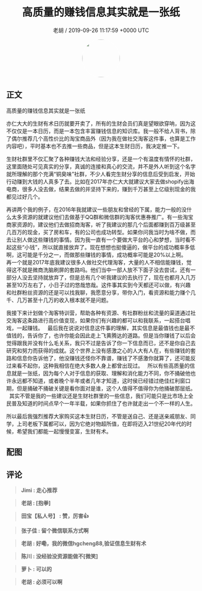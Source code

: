 <h1 align="center">高质量的赚钱信息其实就是一张纸</h1>
<p align="center">
    <a>老胡 / 2019-09-26 11:17:59 &#43;0000 UTC</a>
</p>

<div align="center">
    <img src="https://images.zsxq.com/FkL8TTYqxoK1VeXNIv84v4VZ-b4m?e=1590940799&amp;token=kIxbL07-8jAj8w1n4s9zv64FuZZNEATmlU_Vm6zD:ndIbe--MM_D-FxGL29d-OiS-vTM=" width="100" height="100" style="border:1px solid;border-radius:50%; color:#ffffff"/>
</div>

## 正文

<div>
高质量的赚钱信息其实就是一张纸

亦仁大大的生财有术日历就要开卖了，所有的生财会员们真是望眼欲穿呐，因为这不仅仅是一本日历，而是一本包含丰富赚钱信息的知识库。我一般不给人背书，除了偶尔推荐几个高性价比的淘宝商品外（因为我在做社交淘客这件事，也算是工作内容吧），平时基本也不去推一些商品，但是这本生财日历，我决定推一下。

生财社群里不仅汇聚了各种赚钱大法和经验分享，还是一个有温度有情怀的社群，这里面随处可见真实的分享，真诚的连接和真心的交流，并不是外人听到这个名字就所理解的那个充满“铜臭味”社群，不少人看完生财分享的信息后受到启发，开始行动赚到大钱的人真多了去。比如在2017年亦仁大大就建议大家去做shopify出海电商，很多人没去做，结果去做的并坚持下来的，赚到千万甚至上亿级别现金的我都见过好几个。

再讲两个我的例子，在2016年我就建议一些朋友和曾经的下属，能力一般的没什么太多资源的就建议他们去做基于QQ群和微信群的淘客优惠券推广。有一些淘宝商家资源的，建议他们去做招商淘客，听了我建议的那几个后面都赚到百万级甚至几百万的现金，买了房和车，有的公司也成功转型。如果你问我当时为啥不做，而去让别人做这些赚钱的事情。因为我一直有一个要做大平台的心和梦想，当时看不起这些“小钱”，所以就直接放弃了。现在想想也挺傻逼的，做平台的成功概率多低啊，这可能是千分之一，而做那些赚钱的事情，成功概率可能是20%以上啊。
 
再一个就是2017年底我建议很多人做社交代理淘客，大量的人不相信能赚钱，觉得这不就是微商洗脑刷屏的套路吗。他们当中一部人放不下面子没去尝试，还有一部分人没去坚持就放弃了，但是总有几个听我建议的去执行了，现在也都月入几万甚至10万左右了，小日子过的悠哉悠哉。这件事其实到今天都还可以做，有兴趣和社群粉丝资源的还是可以找我聊，我愿意分享，带你入门，看资源和能力赚个几千、几万甚至十几万的收入根本就不是问题。

我接下来计划做个淘客特训营，帮助各种有资源、有社群粉丝和流量的渠道通过社交淘客这条路进行高价值变现，如果你们有兴趣的都可以和我联系，一起搭台唱戏，一起赚钱。
 
最后我在说说对信息这件事的理解，其实信息是最值钱也是最不值钱的，告诉你了，也许你能会因此走上飞黄腾达的道路。但是当你赚钱了以后会觉得跟我并没有什么毛关系，我只不过是告诉了你一下信息而已，还不是你自己去研究和努力而获得的成就。这个世界上没有感激之心的人大有人在，有些赚钱的套路和信息你告诉他了，他没赚钱还怪你不靠谱，赚钱了不感激你就算了，还可能反过来看不起你，这种我相信在绝大多数人身上都曾出现过。
 
所以有些高质量的信息就是一张纸，因为每个人对于信息的获取、理解和消化能力不同，你不捅破他也许永远都不知道，或者晚个半年或者几年才知道，这时侯已经错过绝佳红利窗口期，但是捅破不捅破关键是看你面对是谁，这个人值得不值得你为他捅破那层纸。
 
其实不管是我的一些建议还是生财社群里的一些信息，我们可能只是比市场上全民普及知道的时间点早个一年半载，如果你抓住了也许就走出一个不一样的人生。

所以最后我强烈推荐大家购买这本生财日历，不管是送自己、还是送亲戚朋友、同学，上司老板下属都可以，因为它绝对物超所值，在即将迈入21世纪20年代的时候，希望我们都能一起慢慢变富，生财有术。
</div>

## 配图
<div class="image" align="center">

</div>

## 评论

<div align="left">
<div>

<blockquote >
<span> <strong>Jimi : 走心推荐 </strong></span>
</blockquote>

<blockquote >
<span> <strong>老胡 : [抱拳] </strong></span>
</blockquote>

<blockquote >
<span> <strong>田宝【私人号】 : 赞，厉害👍 </strong></span>
</blockquote>

<blockquote >
<span> <strong>张子佳 : 留个微信联系方式啊 </strong></span>
</blockquote>

<blockquote >
<span> <strong>老胡 : 好嘞，我的微信hgcheng88,验证信息生财有术 </strong></span>
</blockquote>

<blockquote >
<span> <strong>陈川 : 没经验没资源能做不[微笑] </strong></span>
</blockquote>

<blockquote >
<span> <strong>萝卜 : 可以的 </strong></span>
</blockquote>

<blockquote >
<span> <strong>老胡 : 必须可以啊 </strong></span>
</blockquote>

</div>
</div>